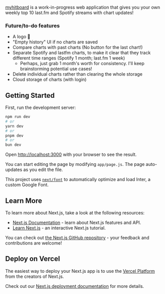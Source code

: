 [myhitboard](myhitboard.vercel.app) is a work-in-progress web application that gives you your own weekly top 10 last.fm and Spotify streams with chart updates!

### Future/to-do features
 - A logo 🙊
 - "Empty history" UI if no charts are saved
 - Compare charts with past charts (No button for the last chart!)
 - Separate Spotify and lastfm charts, to make it clear that they track different time ranges (Spotify 1 month; last.fm 1 week)
    - Perhaps, just grab 1 month's worth for consistency. I'll keep brainstorming potential use cases!
 - Delete individual charts rather than clearing the whole storage
 - Cloud storage of charts (with login)


## Getting Started

First, run the development server:

```bash
npm run dev
# or
yarn dev
# or
pnpm dev
# or
bun dev
```

Open [http://localhost:3000](http://localhost:3000) with your browser to see the result.

You can start editing the page by modifying `app/page.js`. The page auto-updates as you edit the file.

This project uses [`next/font`](https://nextjs.org/docs/basic-features/font-optimization) to automatically optimize and load Inter, a custom Google Font.

## Learn More

To learn more about Next.js, take a look at the following resources:

- [Next.js Documentation](https://nextjs.org/docs) - learn about Next.js features and API.
- [Learn Next.js](https://nextjs.org/learn) - an interactive Next.js tutorial.

You can check out [the Next.js GitHub repository](https://github.com/vercel/next.js/) - your feedback and contributions are welcome!

## Deploy on Vercel

The easiest way to deploy your Next.js app is to use the [Vercel Platform](https://vercel.com/new?utm_medium=default-template&filter=next.js&utm_source=create-next-app&utm_campaign=create-next-app-readme) from the creators of Next.js.

Check out our [Next.js deployment documentation](https://nextjs.org/docs/deployment) for more details.
